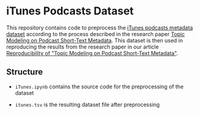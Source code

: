 # iTunes Podcasts Dataset

This repository contains code to preprocess the [iTunes podcasts metadata dataset](https://github.com/odenizgiz/Podcasts-Data) according to the process described in the research paper [Topic Modeling on Podcast Short-Text Metadata](https://doi.org/10.1007/978-3-030-99736-6_32). This dataset is then used in reproducing the results from the research paper in our article [Reproducibility of "Topic Modeling on Podcast Short-Text Metadata"](https://www.doi.org/10.5281/zenodo.10580257).

## Structure

* `iTunes.ipynb` contains the source code for the preprocessing of the dataset

* `itunes.tsv` is the resulting dataset file after preprocessing 
